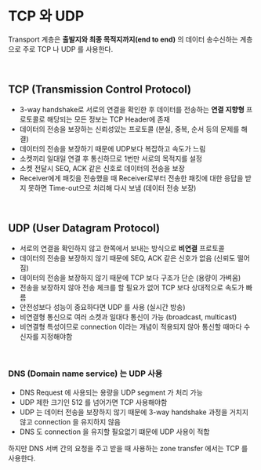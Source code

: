 # TCP 와 UDP

Transport 계층은 **출발지와 최종 목적지까지(end to end)** 의 데이터 송수신하는 계층으로 주로 TCP 나 UDP 를 사용한다.

<br>

## TCP (Transmission Control Protocol)

- 3-way handshake로 서로의 연결을 확인한 후 데이터를 전송하는 **연결 지향형** 프로토콜로 해당되는 모든 정보는 TCP Header에 존재
- 데이터의 전송을 보장하는 신뢰성있는 프로토콜 (분실, 중복, 순서 등의 문제를 해결)
- 데이터의 전송을 보장하기 때문에 UDP보다 복잡하고 속도가 느림
- 소켓끼리 일대일 연결 후 통신하므로 1번만 서로의 목적지를 설정
- 소켓 전달시 SEQ, ACK 같은 신호로 데이터의 전송을 보장
- Receiver에게 패킷을 전송했을 때 Receiver로부터 전송한 패킷에 대한 응답을 받지 못하면 Time-out으로 처리해 다시 보냄 (데이터 전송 보장)

<br>

## UDP (User Datagram Protocol)

- 서로의 연결을 확인하지 않고 한쪽에서 보내는 방식으로 **비연결** 프로토콜
- 데이터의 전송을 보장하지 않기 때문에 SEQ, ACK 같은 신호가 없음 (신뢰도 떨어짐)
- 데이터의 전송을 보장하지 않기 때문에 TCP 보다 구조가 단순 (용량이 가벼움)
- 전송을 보장하지 않아 전송 체크를 할 필요가 없어 TCP 보다 상대적으로 속도가 빠름
- 안전성보다 성능이 중요하다면 UDP 를 사용 (실시간 방송)
- 비연결형 통신으로 여러 소켓과 일대다 통신이 가능 (broadcast, multicast)
- 비연결형 특성이므로 connection 이라는 개념이 적용되지 않아 통신할 때마다 수신자를 지정해야함

<br>

### DNS (Domain name service) 는 UDP 사용

- DNS Request 에 사용되는 용량을 UDP segment 가 처리 가능
- UDP 제한 크기인 512 를 넘어가면 TCP 사용해야함
- UDP 는 데이터 전송을 보장하지 않기 때문에 3-way handshake 과정을 거치지 않고 connection 을 유지하지 않음
- DNS 도 connection 을 유지할 필요없기 떄문에 UDP 사용이 적합

하지만 DNS 서버 간의 요청을 주고 받을 때 사용하는 zone transfer 에서는 TCP 를 사용한다.


